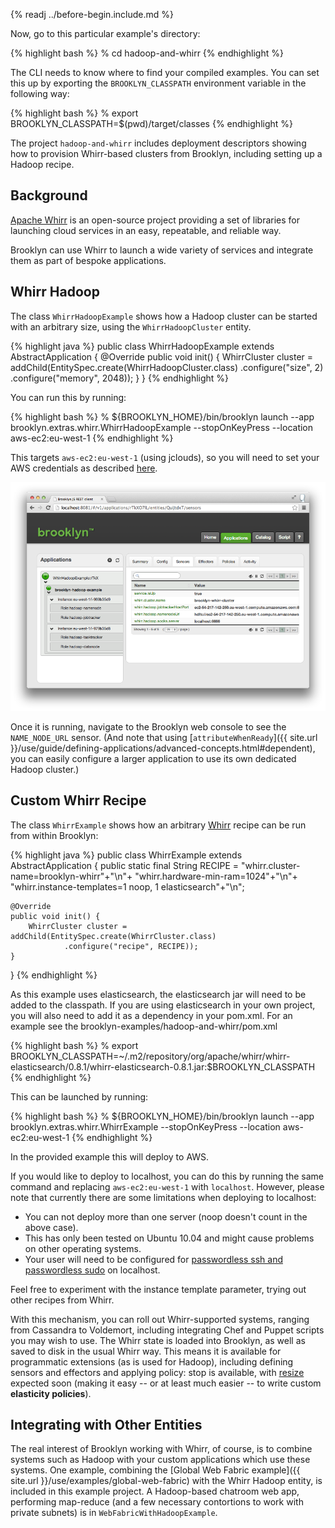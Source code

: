 {% readj ../before-begin.include.md %}

Now, go to this particular example's directory:

{% highlight bash %}
% cd hadoop-and-whirr
{% endhighlight %}

The CLI needs to know where to find your compiled examples. You can set this up by exporting
the ``BROOKLYN_CLASSPATH`` environment variable in the following way:

{% highlight bash %}
% export BROOKLYN_CLASSPATH=$(pwd)/target/classes
{% endhighlight %}

The project ``hadoop-and-whirr`` includes deployment descriptors
showing how to provision Whirr-based clusters from Brooklyn,
including setting up a Hadoop recipe.

## Background

[Apache Whirr](http://whirr.apache.org) is an open-source project providing
a set of libraries for launching cloud services in an easy, repeatable, and reliable way.

Brooklyn can use Whirr to launch a wide variety of services
and integrate them as part of bespoke applications.


## Whirr Hadoop

The class ``WhirrHadoopExample`` shows how a Hadoop cluster can be started
with an arbitrary size, using the ``WhirrHadoopCluster`` entity.

{% highlight java %}
public class WhirrHadoopExample extends AbstractApplication {
    @Override
    public void init() {
        WhirrCluster cluster = addChild(EntitySpec.create(WhirrHadoopCluster.class)
                .configure("size", 2)
                .configure("memory", 2048));
    }
}
{% endhighlight %}

You can run this by running:

{% highlight bash %}
% ${BROOKLYN_HOME}/bin/brooklyn launch --app brooklyn.extras.whirr.WhirrHadoopExample --stopOnKeyPress --location aws-ec2:eu-west-1
{% endhighlight %}

This targets ``aws-ec2:eu-west-1`` (using jclouds),
so you will need to set your AWS credentials as described [here]({{site.url}}/use/guide/management/index.html#startup-config). 

[![Web Console Showing Whirr-launched Hadoop Cluster](whirrhadoop-w750.png "Web Console Showing Whirr-launched Hadoop Cluster")](whirrhadoop.png) 

Once it is running, navigate to the Brooklyn web console to see the ``NAME_NODE_URL`` sensor.
(And note that using [``attributeWhenReady``]({{ site.url }}/use/guide/defining-applications/advanced-concepts.html#dependent), 
you can easily configure a larger application to use its own dedicated Hadoop cluster.)


<a name="custom-whirr-recipe"></a>
## Custom Whirr Recipe

The class ``WhirrExample`` shows how an arbitrary [Whirr](http://whirr.apache.org) recipe
can be run from within Brooklyn:

{% highlight java %}
public class WhirrExample extends AbstractApplication {
    public static final String RECIPE =
            "whirr.cluster-name=brooklyn-whirr"+"\n"+
            "whirr.hardware-min-ram=1024"+"\n"+
            "whirr.instance-templates=1 noop, 1 elasticsearch"+"\n";

    @Override
    public void init() {
        WhirrCluster cluster = addChild(EntitySpec.create(WhirrCluster.class)
                .configure("recipe", RECIPE));
    }
}
{% endhighlight %}

As this example uses elasticsearch, the elasticsearch jar will need to be added to the classpath. If you are using elasticsearch in your own project, you will also need to add it as a dependency in your pom.xml. For an example see the brooklyn-examples/hadoop-and-whirr/pom.xml

{% highlight bash %}
% export BROOKLYN_CLASSPATH=~/.m2/repository/org/apache/whirr/whirr-elasticsearch/0.8.1/whirr-elasticsearch-0.8.1.jar:$BROOKLYN_CLASSPATH
{% endhighlight %} 

This can be launched by running:

{% highlight bash %}
% ${BROOKLYN_HOME}/bin/brooklyn launch --app brooklyn.extras.whirr.WhirrExample --stopOnKeyPress --location aws-ec2:eu-west-1
{% endhighlight %} 

In the provided example this will deploy to AWS.

If you would like to deploy to localhost, you can do this by running the same command and replacing ``aws-ec2:eu-west-1`` with ``localhost``. However, please note that currently there are some limitations when deploying to localhost:

*	You can not deploy more than one server (noop doesn't count in the above case).
*	This has only been tested on Ubuntu 10.04 and might cause problems on other operating systems.
*	Your user will need to be configured for [passwordless ssh and passwordless sudo](http://docs.outerthought.org/lilyenterprise-docs-trunk/539-lily/541-lily.html) on localhost.


Feel free to experiment with the instance template parameter,
trying out other recipes from Whirr.

With this mechanism, you can roll out Whirr-supported systems, 
ranging from Cassandra to Voldemort, including integrating 
Chef and Puppet scripts you may wish to use.
The Whirr state is loaded into Brooklyn, as well as saved to disk in the usual Whirr way.
This means it is available for programmatic extensions (as is used for Hadoop),
including defining sensors and effectors and applying policy:
stop is available, with [resize](https://issues.apache.org/jira/browse/WHIRR-214) expected soon
(making it easy -- or at least much easier -- to write custom **elasticity policies**).


## Integrating with Other Entities

The real interest of Brooklyn working with Whirr, of course, is to combine systems such as Hadoop
with your custom applications which use these systems.
One example, combining the [Global Web Fabric example]({{ site.url }}/use/examples/global-web-fabric)
with the Whirr Hadoop entity, is included in this example project.
A Hadoop-based chatroom web app, performing map-reduce (and a few necessary contortions to work with private subnets)
is in ``WebFabricWithHadoopExample``. 
 
